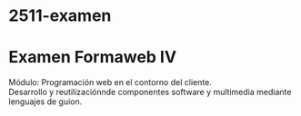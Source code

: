 # 2511-examen
<h1>Examen Formaweb IV</h1>
<p>Módulo: Programación web en el contorno del cliente. <br>
Desarrollo y reutilizaciónnde componentes software y multimedia mediante lenguajes de guion.</p>
